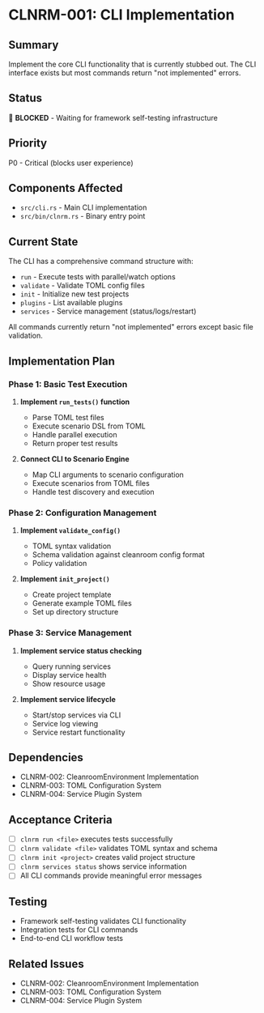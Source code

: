 # CLNRM-001: CLI Implementation

## Summary
Implement the core CLI functionality that is currently stubbed out. The CLI interface exists but most commands return "not implemented" errors.

## Status
🔴 **BLOCKED** - Waiting for framework self-testing infrastructure

## Priority
P0 - Critical (blocks user experience)

## Components Affected
- `src/cli.rs` - Main CLI implementation
- `src/bin/clnrm.rs` - Binary entry point

## Current State
The CLI has a comprehensive command structure with:
- `run` - Execute tests with parallel/watch options
- `validate` - Validate TOML config files
- `init` - Initialize new test projects
- `plugins` - List available plugins
- `services` - Service management (status/logs/restart)

All commands currently return "not implemented" errors except basic file validation.

## Implementation Plan

### Phase 1: Basic Test Execution
1. **Implement `run_tests()` function**
   - Parse TOML test files
   - Execute scenario DSL from TOML
   - Handle parallel execution
   - Return proper test results

2. **Connect CLI to Scenario Engine**
   - Map CLI arguments to scenario configuration
   - Execute scenarios from TOML files
   - Handle test discovery and execution

### Phase 2: Configuration Management
1. **Implement `validate_config()`**
   - TOML syntax validation
   - Schema validation against cleanroom config format
   - Policy validation

2. **Implement `init_project()`**
   - Create project template
   - Generate example TOML files
   - Set up directory structure

### Phase 3: Service Management
1. **Implement service status checking**
   - Query running services
   - Display service health
   - Show resource usage

2. **Implement service lifecycle**
   - Start/stop services via CLI
   - Service log viewing
   - Service restart functionality

## Dependencies
- CLNRM-002: CleanroomEnvironment Implementation
- CLNRM-003: TOML Configuration System
- CLNRM-004: Service Plugin System

## Acceptance Criteria
- [ ] `clnrm run <file>` executes tests successfully
- [ ] `clnrm validate <file>` validates TOML syntax and schema
- [ ] `clnrm init <project>` creates valid project structure
- [ ] `clnrm services status` shows service information
- [ ] All CLI commands provide meaningful error messages

## Testing
- Framework self-testing validates CLI functionality
- Integration tests for CLI commands
- End-to-end CLI workflow tests

## Related Issues
- CLNRM-002: CleanroomEnvironment Implementation
- CLNRM-003: TOML Configuration System
- CLNRM-004: Service Plugin System
